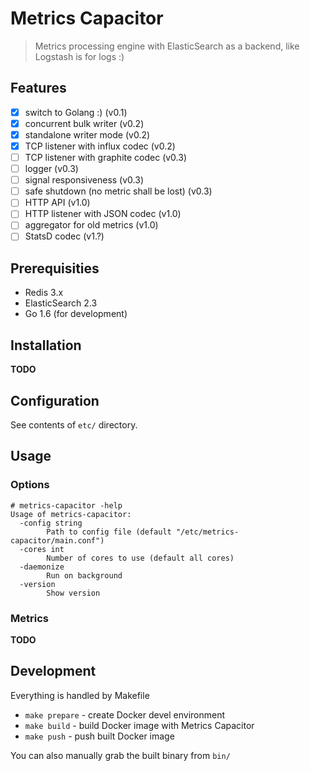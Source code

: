 # Metrics Capacitor

> Metrics processing engine with ElasticSearch as a backend, like Logstash is for logs :)

## Features

- [x] switch to Golang :) (v0.1)
- [x] concurrent bulk writer (v0.2)
- [x] standalone writer mode (v0.2)
- [x] TCP listener with influx codec (v0.2)
- [ ] TCP listener with graphite codec (v0.3)
- [ ] logger (v0.3)
- [ ] signal responsiveness (v0.3)
- [ ] safe shutdown (no metric shall be lost) (v0.3)
- [ ] HTTP API (v1.0)
- [ ] HTTP listener with JSON codec (v1.0)
- [ ] aggregator for old metrics (v1.0)
- [ ] StatsD codec (v1.?)

## Prerequisities

- Redis 3.x
- ElasticSearch 2.3
- Go 1.6 (for development)

## Installation

**TODO**

## Configuration

See contents of ```etc/``` directory.

## Usage

### Options

```
# metrics-capacitor -help
Usage of metrics-capacitor:
  -config string
    	Path to config file (default "/etc/metrics-capacitor/main.conf")
  -cores int
    	Number of cores to use (default all cores)
  -daemonize
    	Run on background
  -version
    	Show version
```

### Metrics
**TODO**


## Development

Everything is handled by Makefile

- ```make prepare``` - create Docker devel environment
- ```make build``` - build Docker image with Metrics Capacitor
- ```make push``` - push built Docker image

You can also manually grab the built binary from ```bin/```
